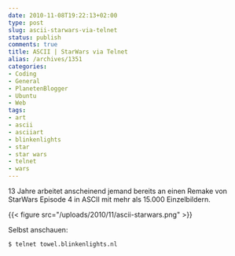 ```yaml
---
date: 2010-11-08T19:22:13+02:00
type: post
slug: ascii-starwars-via-telnet
status: publish
comments: true
title: ASCII | StarWars via Telnet
alias: /archives/1351
categories:
- Coding
- General
- PlanetenBlogger
- Ubuntu
- Web
tags:
- art
- ascii
- asciiart
- blinkenlights
- star
- star wars
- telnet
- wars
---
```


13 Jahre arbeitet anscheinend jemand bereits an einen Remake von StarWars Episode 4 in ASCII mit mehr als 15.000 Einzelbildern.


{{< figure src="/uploads/2010/11/ascii-starwars.png" >}}


Selbst anschauen:

```
$ telnet towel.blinkenlights.nl
```

